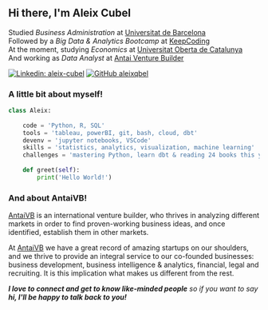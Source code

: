 <h2> Hi there, I'm Aleix Cubel </h2>

<p>
    Studied <em> Business Administration </em> at <a href="https://www.ub.edu/web/portal/en/"> Universitat de Barcelona </a>
    </br>Followed by a<em> Big Data & Analytics Bootcamp </em> at <a href="https://keepcoding.io/"> KeepCoding </a>
    </br> At the moment, studying <em> Economics </em>  at <a href="https://www.uoc.edu/portal/en/index.html"> Universitat Oberta de Catalunya </a>
    </br> And working as <em> Data Analyst </em> at <a href="http://www.antaivb.com/"> Antai Venture Builder </a>
</p>


[![Linkedin: aleix-cubel](https://img.shields.io/badge/-aleixcubel-blue?style=flat-square&logo=Linkedin&logoColor=white&link=https://www.linkedin.com/in/aleix-cubel/)](https://www.linkedin.com/in/aleix-cubel/)
[![GitHub aleixqbel](https://img.shields.io/github/followers/AleixQbel?label=follow&style=social)](https://github.com/AleixQbel)


### A little bit about myself!  

```python
class Aleix: 
    
    code = 'Python, R, SQL'
    tools = 'tableau, powerBI, git, bash, cloud, dbt'
    devenv = 'jupyter notebooks, VSCode'
    skills = 'statistics, analytics, visualization, machine learning'
    challenges = 'mastering Python, learn dbt & reading 24 books this year'
        
    def greet(self):
        print('Hello World!')
```


### And about AntaiVB!

[AntaiVB](http://www.antaivb.com/) is an international venture builder, who thrives in analyzing different markets in order to find proven-working business ideas, and once identified, establish them in other markets.


At [AntaiVB](http://www.antaivb.com/) we have a great record of amazing startups on our shoulders, and we thrive to provide an integral service to our co-founded businesses: business development, business intelligence & analytics, financial, legal and recruiting. It is this implication what makes us different from the rest.


<em><b>I love to connect and get to know like-minded people</b> so if you want to say <b>hi, I'll be happy to talk back to you!</b></em>

